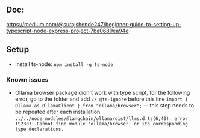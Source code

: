 ## Doc:
https://medium.com/@surajshende247/beginner-guide-to-setting-up-typescript-node-express-project-7ba0689ea94e

## Setup
* Install ts-node: `npm install -g ts-node`

### Known issues
* Ollama browser package didn't work with type script, for the following error, go to the folder and add `// @ts-ignore` before this line `import { Ollama as OllamaClient } from "ollama/browser";` -- this step needs to be repeated after each installation 
    `../../node_modules/@langchain/ollama/dist/llms.d.ts(6,40): error TS2307: Cannot find module 'ollama/browser' or its corresponding type declarations.`
 